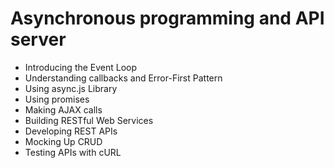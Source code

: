 # Asynchronous programming and API server


- Introducing the Event Loop
- Understanding callbacks and Error-First Pattern
- Using async.js Library
- Using promises
- Making AJAX calls
- Building RESTful Web Services
- Developing REST APIs
- Mocking Up CRUD
- Testing APIs with cURL